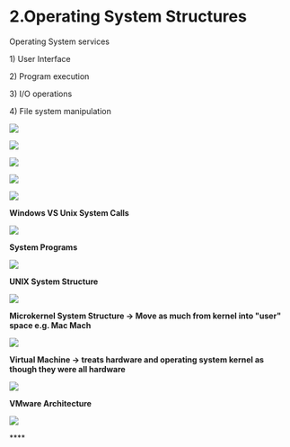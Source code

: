# 2.Operating System Structures

Operating System services 

1\) User Interface

2\) Program execution

3\) I/O operations

4\) File system manipulation 

![](../.gitbook/assets/image%20%2820%29.png)

![](../.gitbook/assets/image%20%2854%29.png)





![](../.gitbook/assets/image%20%288%29.png)

![](../.gitbook/assets/image%20%2860%29.png)

![](../.gitbook/assets/image%20%2844%29.png)

**Windows VS Unix System Calls** 

![](../.gitbook/assets/image%20%286%29.png)



**System Programs**

![](../.gitbook/assets/image%20%28108%29.png)

**UNIX System Structure**

![](../.gitbook/assets/image%20%2822%29.png)

**Microkernel System Structure -&gt; Move as much from kernel into "user" space e.g. Mac Mach**

![](../.gitbook/assets/image%20%2823%29.png)

**Virtual Machine -&gt; treats hardware and operating system kernel as though they were all hardware**

![](../.gitbook/assets/image%20%28105%29.png)

**VMware Architecture** 

![](../.gitbook/assets/image%20%2839%29.png)

\*\*\*\*

